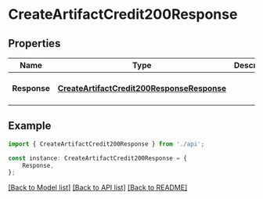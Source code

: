 # CreateArtifactCredit200Response


## Properties

Name | Type | Description | Notes
------------ | ------------- | ------------- | -------------
**Response** | [**CreateArtifactCredit200ResponseResponse**](CreateArtifactCredit200ResponseResponse.md) |  | [optional] [default to undefined]

## Example

```typescript
import { CreateArtifactCredit200Response } from './api';

const instance: CreateArtifactCredit200Response = {
    Response,
};
```

[[Back to Model list]](../README.md#documentation-for-models) [[Back to API list]](../README.md#documentation-for-api-endpoints) [[Back to README]](../README.md)
